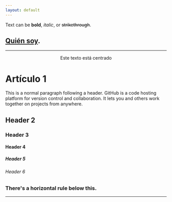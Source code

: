 ```yaml
---
layout: default
---
```


Text can be **bold**, _italic_, or ~~strikethrough~~.

## [Quién soy](./another-page.html). ##

* * *


 <p align="center"> 
         Este texto está centrado 
 </p>

 



# Artículo 1

This is a normal paragraph following a header. GitHub is a code hosting platform for version control and collaboration. It lets you and others work together on projects from anywhere.

## Header 2


### Header 3



#### Header 4


##### Header 5



###### Header 6


### There's a horizontal rule below this.

* * *




